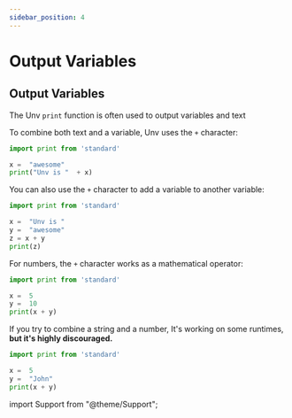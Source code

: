 ```yaml
---
sidebar_position: 4
---
```


# Output Variables

## Output Variables

The Unv `print` function is often used to output variables and text

To combine both text and a variable, Unv uses the `+` character:

```py
import print from 'standard'

x =  "awesome"
print("Unv is "  + x)
```

You can also use the `+` character to add a variable to another variable:

```py
import print from 'standard'

x =  "Unv is "
y =  "awesome"
z = x + y
print(z)
```

For numbers, the `+` character works as a mathematical operator:

```py
import print from 'standard'

x =  5
y =  10
print(x + y)
```

If you try to combine a string and a number, It's working on some runtimes, **but it's highly discouraged.**

```py
import print from 'standard'

x =  5
y =  "John"
print(x + y)
```

import Support from "@theme/Support";

<Support py js/>

